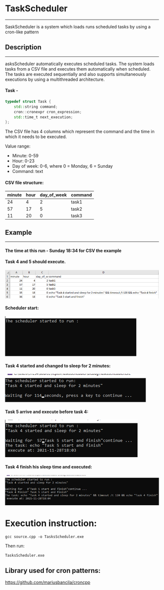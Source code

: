 # TaskScheduler
---
SaskScheduler is a system which loads runs scheduled tasks by using a cron-like pattern

## Description
---
asksScheduler automatically executes scheduled tasks.
The system loads tasks from a CSV file and executes them automatically when scheduled.
The tasks are executed sequentially and also supports simultaneously executions by using a multithreaded architecture.

#### Task - 
```c++
typedef struct Task {
    std::string command;
    cron::cronexpr cron_expression;
    std::time_t next_execution;
};
```

The CSV file has 4 columns which represent the command and the time in which it needs to be executed.

Value range:
- Minute: 0-59
- Hour: 0-23
- Day of week: 0-6, where 0 = Monday, 6 = Sunday
- Command: text

#### CSV file structure: 
minute | hour | day_of_week  |  command
------ | ---- |------------  | -------------
24     | 4    | 2            | task1
57     | 17   | 5            | task2
11     | 20   | 0            | task3

## Example

---

#### The time at this run - Sunday 18:34 for CSV the example

#### Task  4 and 5 should execute.
![CSV_example](./images/CSV_example.png)
#### Scheduler start:
![scheduler_start](./images/scheduler_start.png) 
#### Task 4 started and changed to sleep for 2 minutes:
![task4_start_and_sleep](./images/task4_start_and_sleep.png)
#### Task 5 arrive and execute before task 4: 
![task5_start_and_execute](./images/task5_start_and_execute.png)
#### Task 4 finish his sleep time and executed:
![task4_execute](./images/task4_execute.png)

# Execution instruction:
```
gcc source.cpp -o TasksScheduler.exe

```
Then run:
```
TasksScheduler.exe
```

## Library used for cron patterns:
https://github.com/mariusbancila/croncpp